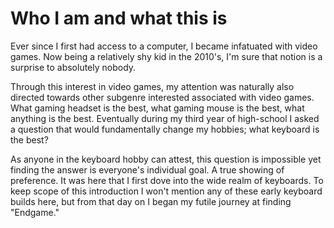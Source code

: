 # Who I am and what this is
Ever since I first had access to a computer, I became infatuated with video games. Now being a relatively shy kid in the 2010's, I'm sure that notion is a surprise to absolutely nobody.

Through this interest in video games, my attention was naturally also directed towards other subgenre interested associated with video games. What gaming headset is the best, what gaming mouse is the best, what anything is the best. Eventually during my third year of high-school I asked a question that would fundamentally change my hobbies; what keyboard is the best?

As anyone in the keyboard hobby can attest, this question is impossible yet finding the answer is everyone's individual goal. A true showing of preference. It was here that I first dove into the wide realm of keyboards. To keep scope of this introduction I won't mention any of these early keyboard builds here, but from that day on I began my futile journey at finding "Endgame."